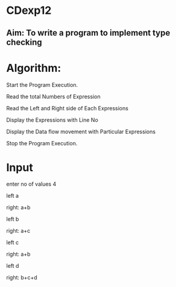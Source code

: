 # CDexp12

## Aim:  To write a program to implement type checking

# Algorithm:
Start the Program Execution.

Read the total Numbers of Expression

Read the Left and Right side of Each Expressions

Display the Expressions with Line No

Display the Data flow movement with Particular Expressions

Stop the Program Execution. 

# Input
enter no of values 4 

left    a

right:  a+b

left    b

right:  a+c

left    c

right:  a+b

left    d

right:  b+c+d 